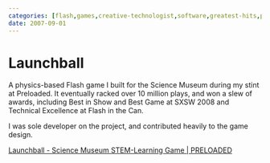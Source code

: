 ```yaml
---
categories: [flash,games,creative-technologist,software,greatest-hits,preloaded]
date: 2007-09-01
---
```


# Launchball

A physics-based Flash game I built for the Science Museum during my stint at Preloaded. It eventually racked over 10 million plays, and won a slew of awards, including Best in Show and Best Game at SXSW 2008 and Technical Excellence at Flash in the Can.

I was sole developer on the project, and contributed heavily to the game design.

[Launchball - Science Museum STEM-Learning Game | PRELOADED](https://preloaded.com/work/launchball/)